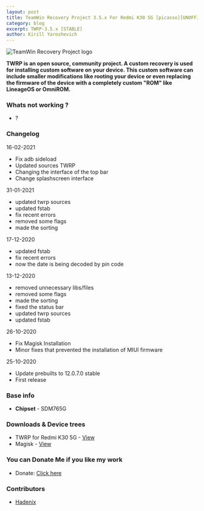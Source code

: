 ```yaml
---
layout: post
title: TeamWin Recovery Project 3.5.x For Redmi K30 5G [picasso][UNOFFICIAL]
category: blog
excerpt: TWRP-3.5.x [STABLE]
author: Kirill Yaroshevich
---
```


![TeamWin Recovery Project logo](http://Hadenix.github.io/images/redmi-k30-5g/twrp.jpg)

**TWRP is an open source, community project. A custom recovery is used for installing custom software on your device.
 This custom software can include smaller modifications like rooting your device or even replacing
 the firmware of the device with a completely custom "ROM" like LineageOS or OmniROM.**

### Whats not working ?
* ?

### Changelog

16-02-2021
- Fix adb sideload
- Updated sources TWRP
- Changing the interface of the top bar
- Change splashscreen interface

31-01-2021
- updated twrp sources
- updated fstab
- fix recent errors
- removed some flags
- made the sorting

17-12-2020
- updated fstab
- fix recent errors
- now the date is being decoded by pin code

13-12-2020
- removed unnecessary libs/files
- removed some flags
- made the sorting
- fixed the status bar
- updated twrp sources
- updated fstab

26-10-2020
- Fix Magisk Installation
- Minor fixes that prevented the installation of MIUI firmware

25-10-2020
- Update prebuilts to 12.0.7.0 stable
- First release

### Base info
* **Chipset** - SDM765G

### Downloads & Device trees
* TWRP for Redmi K30 5G - [View](https://sourceforge.net/projects/redmi-k30-5g-picasso/files/TWRP/)
* Magisk - [View](https://github.com/topjohnwu/Magisk/releases)

### You can Donate Me if you like my work
* Donate: [Click here](https://money.yandex.ru/to/410018830733273)

### Contributors
* [Hadenix](https://t.me/Hadenix)

